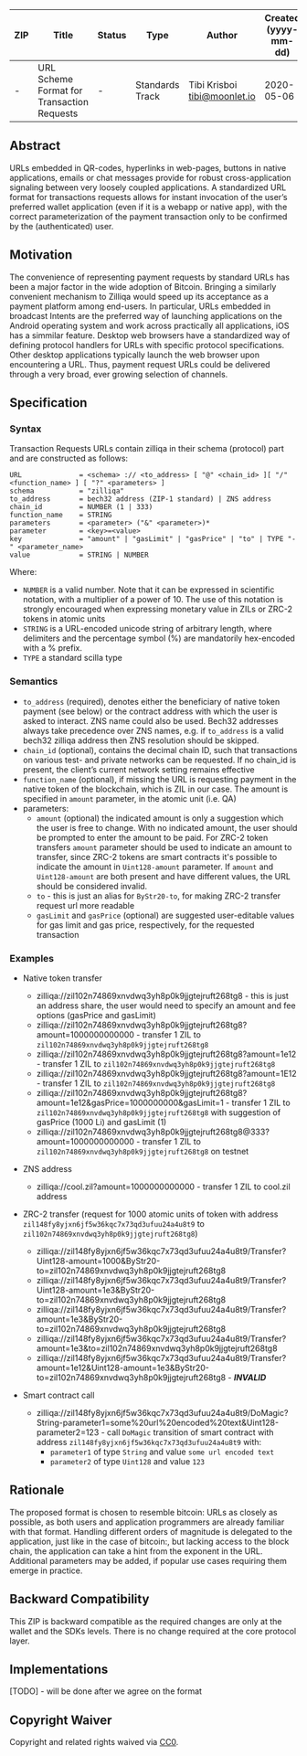| ZIP | Title                                      | Status | Type            | Author                         | Created (yyyy-mm-dd) | Updated (yyyy-mm-dd) |
| --- | ------------------------------------------ | ------ | --------------- | ------------------------------ | -------------------- | -------------------- |
| -   | URL Scheme Format for Transaction Requests | -      | Standards Track | Tibi Krisboi <tibi@moonlet.io> | 2020-05-06           | 2020-05-06           |

## Abstract

URLs embedded in QR-codes, hyperlinks in web-pages, buttons in native applications, emails or chat messages provide for robust cross-application signaling between very loosely coupled applications. A standardized URL format for transactions requests allows for instant invocation of the user’s preferred wallet application (even if it is a webapp or native app), with the correct parameterization of the payment transaction only to be confirmed by the (authenticated) user.

## Motivation

The convenience of representing payment requests by standard URLs has been a major factor in the wide adoption of Bitcoin. Bringing a similarly convenient mechanism to Zilliqa would speed up its acceptance as a payment platform among end-users. In particular, URLs embedded in broadcast Intents are the preferred way of launching applications on the Android operating system and work across practically all applications, iOS has a simmilar feature. Desktop web browsers have a standardized way of defining protocol handlers for URLs with specific protocol specifications. Other desktop applications typically launch the web browser upon encountering a URL. Thus, payment request URLs could be delivered through a very broad, ever growing selection of channels.

## Specification

### Syntax

Transaction Requests URLs contain zilliqa in their schema (protocol) part and are constructed as follows:

```
URL              = <schema> :// <to_address> [ "@" <chain_id> ][ "/" <function_name> ] [ "?" <parameters> ]
schema           = "zilliqa"
to_address       = bech32 address (ZIP-1 standard) | ZNS address
chain_id         = NUMBER (1 | 333)
function_name    = STRING
parameters       = <parameter> ("&" <parameter>)*
parameter        = <key>=<value>
key              = "amount" | "gasLimit" | "gasPrice" | "to" | TYPE "-" <parameter_name>
value            = STRING | NUMBER
```

Where:

- `NUMBER` is a valid number. Note that it can be expressed in scientific notation, with a multiplier of a power of 10. The use of this notation is strongly encouraged when expressing monetary value in ZILs or ZRC-2 tokens in atomic units
- `STRING` is a URL-encoded unicode string of arbitrary length, where delimiters and the percentage symbol (%) are mandatorily hex-encoded with a % prefix.
- `TYPE` a standard scilla type

### Semantics

- `to_address` (required), denotes either the beneficiary of native token payment (see below) or the contract address with which the user is asked to interact. ZNS name could also be used. Bech32 addresses always take precedence over ZNS names, e.g. if `to_address` is a valid bech32 zilliqa address then ZNS resolution should be skipped.
- `chain_id` (optional), contains the decimal chain ID, such that transactions on various test- and private networks can be requested. If no chain_id is present, the client’s current network setting remains effective
- `function_name` (optional), if missing the URL is requesting payment in the native token of the blockchain, which is ZIL in our case. The amount is specified in `amount` parameter, in the atomic unit (i.e. QA)
- parameters:
  - `amount` (optional) the indicated amount is only a suggestion which the user is free to change. With no indicated amount, the user should be prompted to enter the amount to be paid. For ZRC-2 token transfers `amount` parameter should be used to indicate an amount to transfer, since ZRC-2 tokens are smart contracts it's possible to indicate the amount in `Uint128-amount` parameter. If `amount` and `Uint128-amount` are both present and have different values, the URL should be considered invalid.
  - `to` - this is just an alias for `ByStr20-to`, for making ZRC-2 transfer request url more readable
  - `gasLimit` and `gasPrice` (optional) are suggested user-editable values for gas limit and gas price, respectively, for the requested transaction

### Examples

- Native token transfer

  - zilliqa://zil102n74869xnvdwq3yh8p0k9jjgtejruft268tg8 - this is just an address share, the user would need to specify an amount and fee options (gasPrice and gasLimit)
  - zilliqa://zil102n74869xnvdwq3yh8p0k9jjgtejruft268tg8?amount=1000000000000 - transfer 1 ZIL to `zil102n74869xnvdwq3yh8p0k9jjgtejruft268tg8`
  - zilliqa://zil102n74869xnvdwq3yh8p0k9jjgtejruft268tg8?amount=1e12 - transfer 1 ZIL to `zil102n74869xnvdwq3yh8p0k9jjgtejruft268tg8`
  - zilliqa://zil102n74869xnvdwq3yh8p0k9jjgtejruft268tg8?amount=1E12 - transfer 1 ZIL to `zil102n74869xnvdwq3yh8p0k9jjgtejruft268tg8`
  - zilliqa://zil102n74869xnvdwq3yh8p0k9jjgtejruft268tg8?amount=1e12&gasPrice=1000000000&gasLimit=1 - transfer 1 ZIL to `zil102n74869xnvdwq3yh8p0k9jjgtejruft268tg8` with suggestion of gasPrice (1000 Li) and gasLimit (1)
  - zilliqa://zil102n74869xnvdwq3yh8p0k9jjgtejruft268tg8@333?amount=1000000000000 - transfer 1 ZIL to `zil102n74869xnvdwq3yh8p0k9jjgtejruft268tg8` on testnet

- ZNS address

  - zilliqa://cool.zil?amount=1000000000000 - transfer 1 ZIL to cool.zil address

- ZRC-2 transfer (request for 1000 atomic units of token with address `zil148fy8yjxn6jf5w36kqc7x73qd3ufuu24a4u8t9` to `zil102n74869xnvdwq3yh8p0k9jjgtejruft268tg8`)

  - zilliqa://zil148fy8yjxn6jf5w36kqc7x73qd3ufuu24a4u8t9/Transfer?Uint128-amount=1000&ByStr20-to=zil102n74869xnvdwq3yh8p0k9jjgtejruft268tg8
  - zilliqa://zil148fy8yjxn6jf5w36kqc7x73qd3ufuu24a4u8t9/Transfer?Uint128-amount=1e3&ByStr20-to=zil102n74869xnvdwq3yh8p0k9jjgtejruft268tg8
  - zilliqa://zil148fy8yjxn6jf5w36kqc7x73qd3ufuu24a4u8t9/Transfer?amount=1e3&ByStr20-to=zil102n74869xnvdwq3yh8p0k9jjgtejruft268tg8
  - zilliqa://zil148fy8yjxn6jf5w36kqc7x73qd3ufuu24a4u8t9/Transfer?amount=1e3&to=zil102n74869xnvdwq3yh8p0k9jjgtejruft268tg8
  - zilliqa://zil148fy8yjxn6jf5w36kqc7x73qd3ufuu24a4u8t9/Transfer?amount=1e12&Uint128-amount=1e3&ByStr20-to=zil102n74869xnvdwq3yh8p0k9jjgtejruft268tg8 - **_INVALID_**

- Smart contract call
  - zilliqa://zil148fy8yjxn6jf5w36kqc7x73qd3ufuu24a4u8t9/DoMagic?String-parameter1=some%20url%20encoded%20text&Uint128-parameter2=123 - call `DoMagic` transition of smart contract with address `zil148fy8yjxn6jf5w36kqc7x73qd3ufuu24a4u8t9` with:
    - `parameter1` of type `String` and value `some url encoded text`
    - `parameter2` of type `Uint128` and value `123`

## Rationale

The proposed format is chosen to resemble bitcoin: URLs as closely as possible, as both users and application programmers are already familiar with that format. Handling different orders of magnitude is delegated to the application, just like in the case of bitcoin:, but lacking access to the block chain, the application can take a hint from the exponent in the URL. Additional parameters may be added, if popular use cases requiring them emerge in practice.

## Backward Compatibility

This ZIP is backward compatible as the required changes are only at the wallet and the SDKs levels. There is no change required at the core protocol layer.

## Implementations

[TODO] - will be done after we agree on the format

## Copyright Waiver

Copyright and related rights waived via [CC0](https://creativecommons.org/publicdomain/zero/1.0/).
